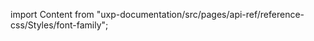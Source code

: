 
import Content from "uxp-documentation/src/pages/api-ref/reference-css/Styles/font-family";

<Content query="product=photoshop"/>
